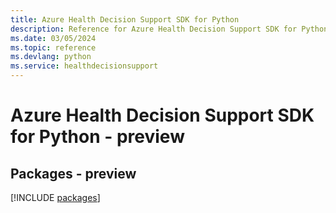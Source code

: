 ```yaml
---
title: Azure Health Decision Support SDK for Python
description: Reference for Azure Health Decision Support SDK for Python
ms.date: 03/05/2024
ms.topic: reference
ms.devlang: python
ms.service: healthdecisionsupport
---
```

# Azure Health Decision Support SDK for Python - preview
## Packages - preview
[!INCLUDE [packages](health-decision-support-index.md)]